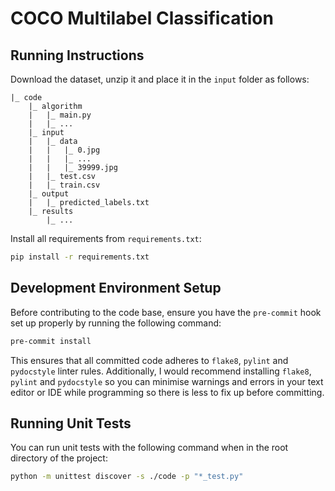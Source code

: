 # COCO Multilabel Classification

## Running Instructions

Download the dataset, unzip it and place it in the `input` folder as follows:

```Text
|_ code
    |_ algorithm
    |   |_ main.py
    |   |_ ...
    |_ input
    |   |_ data
    |   |   |_ 0.jpg
    |   |   |_ ...
    |   |   |_ 39999.jpg
    |   |_ test.csv
    |   |_ train.csv
    |_ output
    |   |_ predicted_labels.txt
    |_ results
        |_ ...
```

Install all requirements from `requirements.txt`:

```Bash
pip install -r requirements.txt
```

## Development Environment Setup

Before contributing to the code base, ensure you have the `pre-commit` hook set up properly by running the following command:

```Bash
pre-commit install
```

This ensures that all committed code adheres to `flake8`, `pylint` and `pydocstyle` linter rules. Additionally, I would recommend installing `flake8`, `pylint` and `pydocstyle` so you can minimise warnings and errors in your text editor or IDE while programming so there is less to fix up before committing.

## Running Unit Tests

You can run unit tests with the following command when in the root directory of the project:

```Bash
python -m unittest discover -s ./code -p "*_test.py"
```
